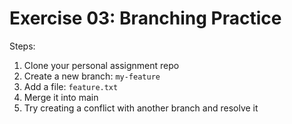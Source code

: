 # Exercise 03: Branching Practice

Steps:
1. Clone your personal assignment repo
2. Create a new branch: `my-feature`
3. Add a file: `feature.txt`
4. Merge it into main
5. Try creating a conflict with another branch and resolve it
